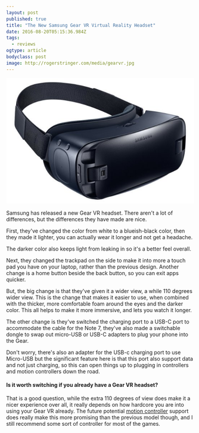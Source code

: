 ```yaml
---
layout: post 
published: true 
title: "The New Samsung Gear VR Virtual Reality Headset" 
date: 2016-08-20T05:15:36.984Z 
tags:
  - reviews
ogtype: article 
bodyclass: post 
image: http://rogerstringer.com/media/gearvr.jpg
---
```


[![The New Samsung Gear VR Virtual Reality Headset](/media/gearvr.jpg)](http://amzn.to/2bsIxz8 )


Samsung has released a new Gear VR headset. There aren't a lot of differences, but the differences they have made are nice.

First, they've changed the color from white to a blueish-black color, then they made it lighter, you can actually wear it longer and not get a headache.

The darker color also keeps light from leaking in so it's a better feel overall.

Next, they changed the trackpad on the side to make it into more a touch pad you have on your laptop, rather than the previous design. Another change is a home button beside the back button, so you can exit apps quicker.

But, the big change is that they've given it a wider view, a while 110 degrees wider view. This is the change that makes it easier to use, when combined with the thicker, more comfortable foam around the eyes and the darker color. This all helps to make it more immersive, and lets you watch it longer.

The other change is they've switched the charging port to a USB-C port to accommodate the cable for the Note 7, they've also made a switchable dongle to swap out micro-USB or USB-C adapters to plug your phone into the Gear.

Don't worry, there's also an adapter for the USB-c charging port to use Micro-USB but the significant feature here is that this port also support data and not just charging, so this can open things up to plugging in controllers and motion controllers down the road.

#### Is it worth switching if you already have a Gear VR headset?

That is a good question, while the extra 110 degrees of view does make it a nicer experience over all, it really depends on how hardcore you are into using your Gear VR already.  The future potential [motion controller](http://www.theverge.com/2016/1/7/10727852/samsung-rink-motion-controllers-gear-vr-ces-2016) support does really make this more promising than the previous model though, and I still recommend some sort of controller for most of the games.